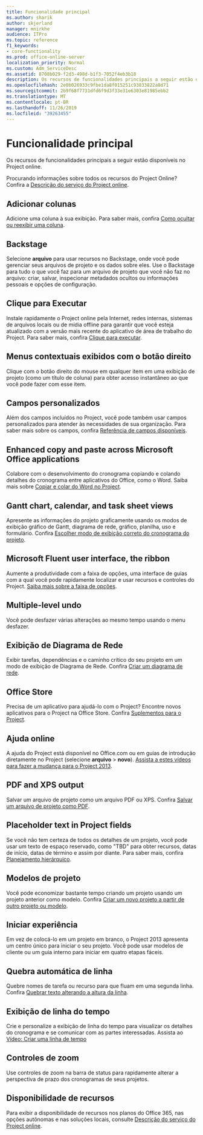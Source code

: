 ```yaml
---
title: Funcionalidade principal
ms.author: sharik
author: skjerland
manager: mnirkhe
audience: ITPro
ms.topic: reference
f1_keywords:
- core-functionality
ms.prod: office-online-server
localization_priority: Normal
ms.custom: Adm_ServiceDesc
ms.assetid: 8708b029-f2d3-498d-b1f3-7052f4eb3b18
description: Os recursos de funcionalidades principais a seguir estão disponíveis no Project online.
ms.openlocfilehash: 2e0b026933c9fbe1da8f015251c93833822a8d71
ms.sourcegitcommit: 2b9f68f7731dfd6f9d3f33e31e6303e81985ebb2
ms.translationtype: MT
ms.contentlocale: pt-BR
ms.lasthandoff: 11/26/2019
ms.locfileid: "39263455"
---
```

# <a name="core-functionality"></a>Funcionalidade principal

Os recursos de funcionalidades principais a seguir estão disponíveis no Project online.
  
Procurando informações sobre todos os recursos do Project Online? Confira a [Descrição do serviço do Project online](project-online-service-description.md).
  
## <a name="add-columns"></a>Adicionar colunas

Adicione uma coluna à sua exibição. Para saber mais, confira [Como ocultar ou reexibir uma coluna](https://go.microsoft.com/fwlink/p/?LinkId=271343).
  
## <a name="backstage"></a>Backstage

Selecione **arquivo** para usar recursos no Backstage, onde você pode gerenciar seus arquivos de projeto e os dados sobre eles. Use o Backstage para tudo o que você faz para um arquivo de projeto que você não faz no arquivo: criar, salvar, inspecionar metadados ocultos ou informações pessoais e opções de configuração. 
  
## <a name="click-to-run"></a>Clique para Executar

Instale rapidamente o Project online pela Internet, redes internas, sistemas de arquivos locais ou de mídia offline para garantir que você esteja atualizado com a versão mais recente do aplicativo de área de trabalho do Project. Para saber mais, confira [Clique para executar](https://go.microsoft.com/fwlink/p/?LinkId=271596).
  
## <a name="contextual-right-click-menus"></a>Menus contextuais exibidos com o botão direito

Clique com o botão direito do mouse em qualquer item em uma exibição de projeto (como um título de coluna) para obter acesso instantâneo ao que você pode fazer com esse item.
  
## <a name="custom-fields"></a>Campos personalizados

Além dos campos incluídos no Project, você pode também usar campos personalizados para atender às necessidades de sua organização. Para saber mais sobre os campos, confira [Referência de campos disponíveis](https://support.office.com/en-us/article/Available-fields-reference-615a4563-1cc3-40f4-b66f-1b17e793a460).
  
## <a name="enhanced-copy-and-paste-across-microsoft-office-applications"></a>Enhanced copy and paste across Microsoft Office applications

Colabore com o desenvolvimento do cronograma copiando e colando detalhes do cronograma entre aplicativos do Office, como o Word. Saiba mais sobre [Copiar e colar do Word no Project](https://go.microsoft.com/fwlink/p/?LinkId=271330).
  
## <a name="gantt-chart-calendar-and-task-sheet-views"></a>Gantt chart, calendar, and task sheet views

Apresente as informações do projeto graficamente usando os modos de exibição gráfico de Gantt, diagrama de rede, gráfico, planilha, uso e formulário. Confira [Escolher modo de exibição correto do cronograma do projeto](https://go.microsoft.com/fwlink/?LinkId=402905).
  
## <a name="microsoft-fluent-user-interface-the-ribbon"></a>Microsoft Fluent user interface, the ribbon

Aumente a produtividade com a faixa de opções, uma interface de guias com a qual você pode rapidamente localizar e usar recursos e controles do Project. [Saiba mais sobre a faixa de opções](https://go.microsoft.com/fwlink/p/?LinkId=271325).
  
## <a name="multiple-level-undo"></a>Multiple-level undo

Você pode desfazer várias alterações ao mesmo tempo usando o menu desfazer. 
  
## <a name="network-diagram-view"></a>Exibição de Diagrama de Rede

Exibir tarefas, dependências e o caminho crítico do seu projeto em um modo de exibição de Diagrama de Rede. Confira [Criar um diagrama de rede](https://go.microsoft.com/fwlink/p/?LinkId=271338).
  
## <a name="office-store"></a>Office Store

Precisa de um aplicativo para ajudá-lo com o Project? Encontre novos aplicativos para o Project na Office Store. Confira [Suplementos para o Project](https://go.microsoft.com/fwlink/?LinkId=273883).
  
## <a name="online-help"></a>Ajuda online

A ajuda do Project está disponível no Office.com ou em guias de introdução diretamente no Project (selecione **arquivo** \> **novo**). [Assista a estes vídeos para fazer a mudança para o Project 2013](https://go.microsoft.com/fwlink/p/?LinkId=271325).
  
## <a name="pdf-and-xps-output"></a>PDF and XPS output

Salvar um arquivo de projeto como um arquivo PDF ou XPS. Confira [Salvar um arquivo de projeto como PDF](https://go.microsoft.com/fwlink/p/?LinkId=271350).
  
## <a name="placeholder-text-in-project-fields"></a>Placeholder text in Project fields

Se você não tem certeza de todos os detalhes de um projeto, você pode usar um texto de espaço reservado, como "TBD" para obter recursos, datas de início, datas de término e assim por diante. Para saber mais, confira [Planejamento hierárquico](https://go.microsoft.com/fwlink/p/?LinkId=271333).
  
## <a name="project-templates"></a>Modelos de projeto

Você pode economizar bastante tempo criando um projeto usando um projeto anterior como modelo. Confira [Criar um novo projeto a partir de outro projeto ou modelo](https://go.microsoft.com/fwlink/p/?LinkId=271328).
  
## <a name="start-experience"></a>Iniciar experiência

Em vez de colocá-lo em um projeto em branco, o Project 2013 apresenta um centro único para iniciar o seu projeto. Você pode usar modelos de cliente ou um guia interno para iniciar em quatro etapas fáceis.
  
## <a name="text-wrap"></a>Quebra automática de linha

Quebre nomes de tarefa ou recurso para que fluam em uma segunda linha. Confira [Quebrar texto alterando a altura da linha](https://go.microsoft.com/fwlink/p/?LinkId=271344).
  
## <a name="timeline-view"></a>Exibição de linha do tempo

Crie e personalize a exibição de linha do tempo para visualizar os detalhes do cronograma e se comunicar com as partes interessadas. Assista ao [Vídeo: Criar uma linha de tempo](https://go.microsoft.com/fwlink/?LinkId=402912)
  
## <a name="zoom-controls"></a>Controles de zoom

Use controles de zoom na barra de status para rapidamente alterar a perspectiva de prazo dos cronogramas de seus projetos. 
  
## <a name="feature-availability"></a>Disponibilidade de recursos

Para exibir a disponibilidade de recursos nos planos do Office 365, nas opções autônomas e nas soluções locais, consulte [Descrição do serviço do Project online](project-online-service-description.md).
  

